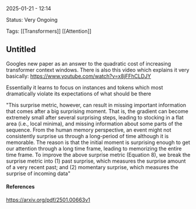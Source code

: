 2025-01-21 - 12:14

Status: Very Ongoing

Tags: [[Transformers]] [[Attention]]

## **Untitled**

Googles new paper as an answer to the quadratic cost of increasing transformer context windows. There is also this video which explains it very basically:
https://www.youtube.com/watch?v=x8jFFhCLDJY

Essentially it learns to focus on instances and tokens which most dramatically violate its expectations of what should be there

"This surprise metric, however, can result in missing important information that comes after a big surprising moment. That is, the gradient can become extremely small after several surprising steps, leading to stocking in a flat area (i.e., local minima), and missing information about some parts of the sequence. From the human memory perspective, an event might not consistently surprise us through a long-period of time although it is memorable. The reason is that the initial moment
is surprising enough to get our attention through a long time frame, leading to memorizing the entire time frame. To improve the above surprise metric (Equation 8), we break the surprise metric into (1) past surprise, which measures the surprise amount of a very recent past; and (2) momentary surprise, which measures the surprise of incoming data"


#### **References**
https://arxiv.org/pdf/2501.00663v1